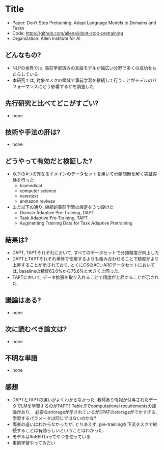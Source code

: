 # Title
- Paper: Don’t Stop Pretraining: Adapt Language Models to Domains and Tasks
- Code: https://github.com/allenai/dont-stop-pretraining
- Organization: Allen Institute for AI

## どんなもの?
- NLPの世界では, 事前学習済みの言語モデルが幅広い分野で多くの成功をもたらしている
- 本研究では, 対象タスクの領域で事前学習を継続して行うことがモデルのパフォーマンスにどう影響するかを調査した

## 先行研究と比べてどこがすごい?
- none

## 技術や手法の肝は?
- none

## どうやって有効だと検証した?
- 以下の4つの異なるドメインのデータセットを用いて分類問題を解く実証実験を行った
  - biomedical
  - computer science
  - newstext
  - anmazon reviwes
- また以下の通り, 継続的事前学習の設定を３つ設けた
  - Domain Adaptive Pre-Training, DAPT
  - Task Adaptive Pre-Training, TAPT
  - Augmenting Training Data for Task Adaptive Pretraining

## 結果は?
- DAPT, TAPTそれぞれにおいて, すべてのデータセットで分類精度が向上した
- DAPTとTAPTそれぞれ単体で使用するよりも組み合わせることで精度がより上昇することが示されており, とくにCSのACL-ARCデータセットにおいては, baselineの精度63.0%から75.6%と大きく上回った.
- TAPTにおいて, データ拡張を取り入れることで精度が上昇することが示された.

## 議論はある?
- none

## 次に読むべき論文は?
- none

## 不明な単語
- none

## 感想
- DAPTとTAPTの違いがよくわからなかった. 教師あり情報が付与されたデータでLMを学習するのがTAPT? Table.9でcomputational recuirementsの議論があり,　必要なstrorageが示されているがDPATのstorageがでかすぎる. 学習するパラメータは同じではないのかな?
- 両者の違いはわからなかったが, とりあえず, pre-trainingを下流タスクで継続することは有効らしいということはわかった.
- モデルはRoBERTaってやつを使っている
- 事前学習やってみたい
